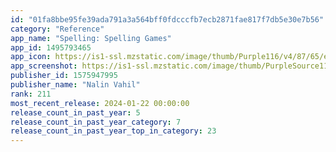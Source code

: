 ```yaml
---
id: "01fa8bbe95fe39ada791a3a564bff0fdcccfb7ecb2871fae817f7db5e30e7b56"
category: "Reference"
app_name: "Spelling: Spelling Games"
app_id: 1495793465
app_icon: https://is1-ssl.mzstatic.com/image/thumb/Purple116/v4/87/65/ec/8765ec75-bf52-e6b8-147e-ca6c214ff429/AppIcon-0-0-1x_U007emarketing-0-0-0-7-0-0-sRGB-0-0-0-GLES2_U002c0-512MB-85-220-0-0.png/1024x1024bb.png
app_screenshot: https://is1-ssl.mzstatic.com/image/thumb/PurpleSource113/v4/c4/fa/4e/c4fa4e35-64c3-2004-12a5-5e7d6100dc2f/fe6ff6cf-2c1f-4a8f-b9aa-ff7f953df861_Spelling_Bee_2020_Quiz_Game_iPhone_XR_Screenshots.001.png/1242x2688bb.png
publisher_id: 1575947995
publisher_name: "Nalin Vahil"
rank: 211
most_recent_release: 2024-01-22 00:00:00
release_count_in_past_year: 5
release_count_in_past_year_category: 7
release_count_in_past_year_top_in_category: 23
---
```


